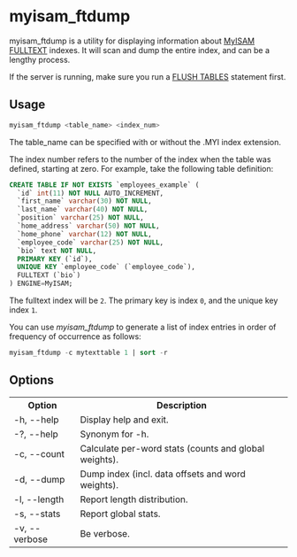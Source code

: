 # myisam_ftdump

myisam_ftdump is a utility for displaying information about [MyISAM](/kb/en/myisam/) [FULLTEXT](/replication/optimization-and-tuning/optimization-and-indexes/full-text-indexes/) indexes. It will scan and dump the entire index, and can be a lengthy process.

If the server is running, make sure you run a [FLUSH TABLES](/sql-statements-structure/sql-statements/administrative-sql-statements/flush-commands/flush/) statement first.

## Usage

```sql
myisam_ftdump <table_name> <index_num>
```

The table_name can be specified with or without the .MYI index extension.

The index number refers to the number of the index when the table was defined, starting at zero. For example, take the following table definition:

```sql
CREATE TABLE IF NOT EXISTS `employees_example` (
  `id` int(11) NOT NULL AUTO_INCREMENT,
  `first_name` varchar(30) NOT NULL,
  `last_name` varchar(40) NOT NULL,
  `position` varchar(25) NOT NULL,
  `home_address` varchar(50) NOT NULL,
  `home_phone` varchar(12) NOT NULL,
  `employee_code` varchar(25) NOT NULL,
  `bio` text NOT NULL,
  PRIMARY KEY (`id`),
  UNIQUE KEY `employee_code` (`employee_code`),
  FULLTEXT (`bio`)
) ENGINE=MyISAM;
```

The fulltext index will be `2`. The primary key is index `0`, and the unique key index `1`.

You can use <em>myisam_ftdump</em> to generate a list of index entries in order of frequency of occurrence as follows:

```sql
myisam_ftdump -c mytexttable 1 | sort -r
```

## Options

<table><tbody><tr><th>Option</th><th>Description</th></tr>
<tr><td>-h, --help</td><td>Display help and exit.</td></tr>
<tr><td>-?, --help</td><td>Synonym for -h.</td></tr>
<tr><td>-c, --count</td><td>Calculate per-word stats (counts and global weights).</td></tr>
<tr><td>-d, --dump</td><td>Dump index (incl. data offsets and word weights).</td></tr>
<tr><td>-l, --length</td><td>Report length distribution.</td></tr>
<tr><td>-s, --stats</td><td>Report global stats.</td></tr>
<tr><td>-v, --verbose</td><td>Be verbose.</td></tr>
</tbody></table>